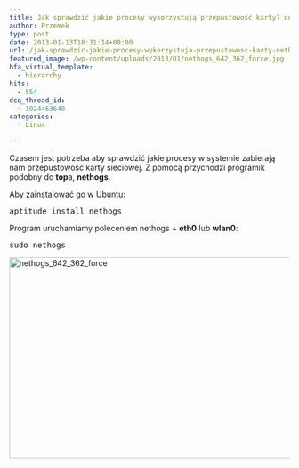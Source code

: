 ```yaml
---
title: Jak sprawdzić jakie procesy wykorzystują przepustowość karty? nethogs
author: Przemek
type: post
date: 2013-01-13T18:31:14+00:00
url: /jak-sprawdzic-jakie-procesy-wykorzystuja-przepustowosc-karty-nethogs/
featured_image: /wp-content/uploads/2013/01/nethogs_642_362_force.jpg
bfa_virtual_template:
  - hierarchy
hits:
  - 554
dsq_thread_id:
  - 1024463648
categories:
  - Linux

---
```

Czasem jest potrzeba aby sprawdzić jakie procesy w systemie zabierają nam przepustowość karty sieciowej. Z pomocą przychodzi programik podobny do **top**a, **nethogs**.

<!--more-->

Aby zainstalować go w Ubuntu:

<pre class="lang:default decode:true">aptitude install nethogs</pre>

Program uruchamiamy poleceniem nethogs + **eth0** lub **wlan0**:

<pre class="lang:default decode:true">sudo nethogs</pre>

<a href="http://techfreak.pl/jak-sprawdzic-jakie-procesy-wykorzystuja-przepustowosc-karty-nethogs/nethogs_642_362_force/" rel="attachment wp-att-1468"><img class="aligncenter size-full wp-image-1468" alt="nethogs_642_362_force" src="http://techfreak.pl/wp-content/uploads/2013/01/nethogs_642_362_force.jpg" width="642" height="362" /></a>